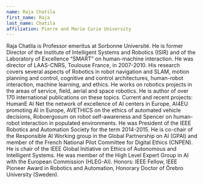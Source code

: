 ```yaml
---
name: Raja Chatila
first_name: Raja
last_name: Chatila
affiliation: Pierre and Marie Curie University
---
```

Raja Chatila is Professor emeritus at Sorbonne Université. He is former Director of the Institute of Intelligent Systems and Robotics (ISIR) and of the Laboratory of Excellence “SMART” on human-machine interaction. He was director of LAAS-CNRS, Toulouse France, in 2007-2010. His research covers several aspects of Robotics in robot navigation and SLAM, motion planning and control, cognitive and control architectures, human-robot interaction, machine learning, and ethics. He  works on robotics projects in the areas of service, field, aerial and space robotics. He is author of over 170 international publications on these topics. Current and recent projects: HumanE AI Net the network of excellence of AI centers in Europe, AI4EU promoting AI in Europe,  AVETHICS on the ethics of automated vehicle decisions, Roboergosum on robot self-awareness and Spencer on human-robot interaction in populated environments. He was President of the IEEE Robotics and Automation Society for the term 2014-2015. He is co-chair of the Responsible AI Working group in the Global Partnership on AI (GPAI) and member of the French National Pilot Committee for Digital Ethics (CNPEN). He is chair of the IEEE Global Initiative on Ethics of Autonomous and Intelligent Systems. He was member of the High Level Expert Group in AI with the European Commission (HLEG-AI). Honors: IEEE Fellow, IEEE Pioneer Award in Robotics and Automation, Honorary Doctor of Örebro University (Sweden).
